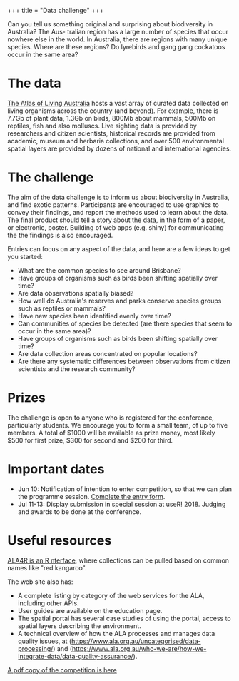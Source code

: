 +++
title = "Data challenge"
+++

Can you tell us something original and surprising about biodiversity in Australia? The Aus- tralian region has a large number of species that occur nowhere else in the world. In Australia, there are regions with many unique species. Where are these regions? Do lyrebirds and gang gang cockatoos occur in the same area?

# The data

[The Atlas of Living Australia](https://www.ala.org.au) hosts a vast array of curated data collected on living organisms across the country (and beyond). For example, there is 7.7Gb of plant data, 1.3Gb on birds, 800Mb about mammals, 500Mb on reptiles, fish and also molluscs. Live sighting data is provided by researchers and citizen scientists, historical records are provided from academic, museum and herbaria collections, and over 500 environmental spatial layers are provided by dozens of national and international agencies.

# The challenge

The aim of the data challenge is to inform us about biodiversity in Australia, and find exotic patterns. Participants are encouraged to use graphics to convey their findings, and report the methods used to learn about the data. The final product should tell a story about the data, in the form of a paper, or electronic, poster. Building of web apps (e.g. shiny) for communicating the the findings is also encouraged.

Entries can focus on any aspect of the data, and here are a few ideas to get you started:

- What are the common species to see around Brisbane?
- Have groups of organisms such as birds been shifting spatially over time? 
- Are data observations spatially biased? 
- How well do Australia's reserves and parks conserve species groups such as reptiles or mammals?
- Have new species been identified evenly over time?
- Can communities of species be detected (are there species that seem to occur in the same area)?
- Have groups of organisms such as birds been shifting spatially over time?
- Are data collection areas concentrated on popular locations?
- Are there any systematic differences between observations from citizen scientists and the research community?

# Prizes

The challenge is open to anyone who is registered for the conference, particularly students. We encourage you to form a small team, of up to five members. A total of $1000 will be available as prize money, most likely $500 for first prize, $300 for second and $200 for third. 

# Important dates

- Jun 10: Notification of intention to enter competition, so that we can plan the programme session. [Complete the entry form](https://goo.gl/forms/W710AfuaVDrZOXyG3). 
- Jul 11-13: Display submission in special session at useR! 2018. Judging and awards to be done at the conference. 

# Useful resources

[ALA4R is an R nterface](https://github.com/AtlasOfLivingAustralia/ALA4R), where collections can be pulled based on common names like "red kangaroo". 

The web site also has:

- A complete listing by category of the web services for the ALA, including other APIs.
- User guides are available on the education page.
- The spatial portal has several case studies of using the portal, access to spatial layers describing the environment.
- A technical overview of how the ALA processes and manages data quality issues, at (https://www.ala.org.au/uncategorised/data-processing/) and (https://www.ala.org.au/who-we-are/how-we-integrate-data/data-quality-assurance/).

[A pdf copy of the competition is here](img/datathon.pdf)
